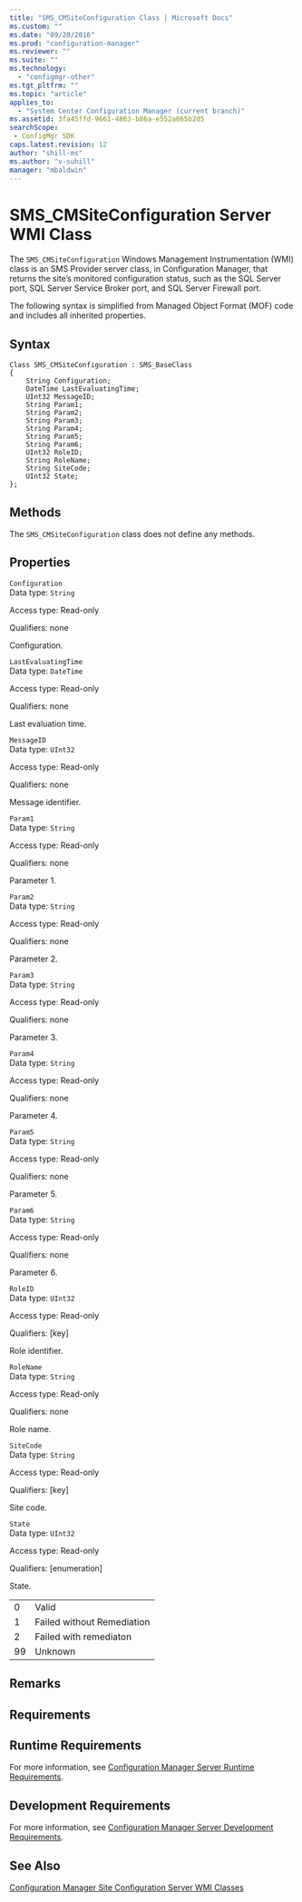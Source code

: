 ```yaml
---
title: "SMS_CMSiteConfiguration Class | Microsoft Docs"
ms.custom: ""
ms.date: "09/20/2016"
ms.prod: "configuration-manager"
ms.reviewer: ""
ms.suite: ""
ms.technology:
  - "configmgr-other"
ms.tgt_pltfrm: ""
ms.topic: "article"
applies_to:
  - "System Center Configuration Manager (current branch)"
ms.assetid: 3fa45ffd-9661-4863-b86a-e552a865b2d5searchScope: - ConfigMgr SDK
caps.latest.revision: 12
author: "shill-ms"
ms.author: "v-suhill"
manager: "mbaldwin"
---
```

# SMS_CMSiteConfiguration Server WMI Class
The `SMS_CMSiteConfiguration` Windows Management Instrumentation (WMI) class is an SMS Provider server class, in Configuration Manager, that returns the site’s monitored configuration status, such as the SQL Server port, SQL Server Service Broker port, and SQL Server Firewall port.  

 The following syntax is simplified from Managed Object Format (MOF) code and includes all inherited properties.  

## Syntax  

```  
Class SMS_CMSiteConfiguration : SMS_BaseClass  
{  
    String Configuration;  
    DateTime LastEvaluatingTime;  
    UInt32 MessageID;  
    String Param1;  
    String Param2;  
    String Param3;  
    String Param4;  
    String Param5;  
    String Param6;  
    UInt32 RoleID;  
    String RoleName;  
    String SiteCode;  
    UInt32 State;  
};  
```  

## Methods  
 The `SMS_CMSiteConfiguration` class does not define any methods.  

## Properties  
 `Configuration`  
 Data type: `String`  

 Access type: Read-only  

 Qualifiers: none  

 Configuration.   

 `LastEvaluatingTime`  
 Data type: `DateTime`  

 Access type: Read-only  

 Qualifiers: none  

 Last evaluation time.   

 `MessageID`  
 Data type: `UInt32`  

 Access type: Read-only  

 Qualifiers: none  

 Message identifier.   

 `Param1`  
 Data type: `String`  

 Access type: Read-only  

 Qualifiers: none  

 Parameter 1.   

 `Param2`  
 Data type: `String`  

 Access type: Read-only  

 Qualifiers: none  

 Parameter 2.   

 `Param3`  
 Data type: `String`  

 Access type: Read-only  

 Qualifiers: none  

 Parameter 3.   

 `Param4`  
 Data type: `String`  

 Access type: Read-only  

 Qualifiers: none  

 Parameter 4.   

 `Param5`  
 Data type: `String`  

 Access type: Read-only  

 Qualifiers: none  

 Parameter 5.   

 `Param6`  
 Data type: `String`  

 Access type: Read-only  

 Qualifiers: none  

 Parameter 6.   

 `RoleID`  
 Data type: `UInt32`  

 Access type: Read-only  

 Qualifiers: [key]  

 Role identifier.   

 `RoleName`  
 Data type: `String`  

 Access type: Read-only  

 Qualifiers: none  

 Role name.   

 `SiteCode`  
 Data type: `String`  

 Access type: Read-only  

 Qualifiers: [key]  

 Site code.   

 `State`  
 Data type: `UInt32`  

 Access type: Read-only  

 Qualifiers: [enumeration]  

 State.   

|||  
|-|-|  
|0|Valid|  
|1|Failed without Remediation|  
|2|Failed with remediaton|  
|99|Unknown|  

## Remarks  

## Requirements  

## Runtime Requirements  
 For more information, see [Configuration Manager Server Runtime Requirements](../../../../../develop/core/reqs/server-runtime-requirements.md).  

## Development Requirements  
 For more information, see [Configuration Manager Server Development Requirements](../../../../../develop/core/reqs/server-development-requirements.md).  

## See Also  
 [Configuration Manager Site Configuration Server WMI Classes](../../../../../develop/reference/core/servers/configure/site-configuration-server-wmi-classes.md)
